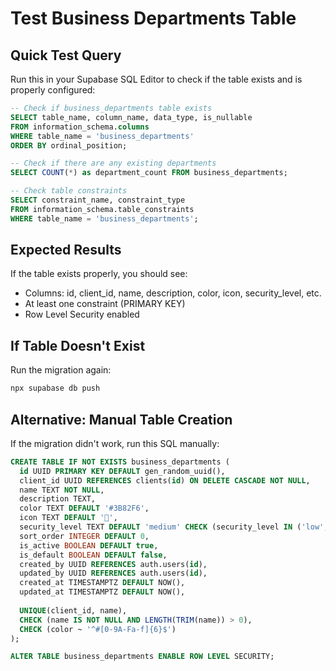 # Test Business Departments Table

## Quick Test Query

Run this in your Supabase SQL Editor to check if the table exists and is properly configured:

```sql
-- Check if business_departments table exists
SELECT table_name, column_name, data_type, is_nullable 
FROM information_schema.columns 
WHERE table_name = 'business_departments'
ORDER BY ordinal_position;

-- Check if there are any existing departments
SELECT COUNT(*) as department_count FROM business_departments;

-- Check table constraints
SELECT constraint_name, constraint_type 
FROM information_schema.table_constraints 
WHERE table_name = 'business_departments';
```

## Expected Results

If the table exists properly, you should see:
- Columns: id, client_id, name, description, color, icon, security_level, etc.
- At least one constraint (PRIMARY KEY)
- Row Level Security enabled

## If Table Doesn't Exist

Run the migration again:
```bash
npx supabase db push
```

## Alternative: Manual Table Creation

If the migration didn't work, run this SQL manually:

```sql
CREATE TABLE IF NOT EXISTS business_departments (
  id UUID PRIMARY KEY DEFAULT gen_random_uuid(),
  client_id UUID REFERENCES clients(id) ON DELETE CASCADE NOT NULL,
  name TEXT NOT NULL,
  description TEXT,
  color TEXT DEFAULT '#3B82F6',
  icon TEXT DEFAULT '🏢',
  security_level TEXT DEFAULT 'medium' CHECK (security_level IN ('low', 'medium', 'high', 'critical')),
  sort_order INTEGER DEFAULT 0,
  is_active BOOLEAN DEFAULT true,
  is_default BOOLEAN DEFAULT false,
  created_by UUID REFERENCES auth.users(id),
  updated_by UUID REFERENCES auth.users(id),
  created_at TIMESTAMPTZ DEFAULT NOW(),
  updated_at TIMESTAMPTZ DEFAULT NOW(),
  
  UNIQUE(client_id, name),
  CHECK (name IS NOT NULL AND LENGTH(TRIM(name)) > 0),
  CHECK (color ~ '^#[0-9A-Fa-f]{6}$')
);

ALTER TABLE business_departments ENABLE ROW LEVEL SECURITY;
```